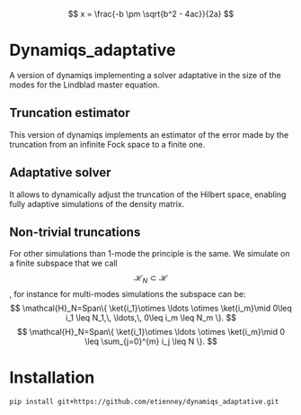 <script type="text/javascript" async
  src="https://cdn.jsdelivr.net/npm/mathjax@3/es5/tex-mml-chtml.js">
</script>
$$ x = \frac{-b \pm \sqrt{b^2 - 4ac}}{2a} $$
# Dynamiqs_adaptative
A version of dynamiqs implementing a solver adaptative in the size of the modes for the Lindblad master equation.

## Truncation estimator 

This version of dynamiqs implements an estimator of the error made by the truncation from an infinite Fock space to a finite one.

## Adaptative solver

It allows to dynamically adjust the truncation of the Hilbert space, enabling fully adaptive simulations of the density matrix.

## Non-trivial truncations

For other simulations than 1-mode the principle is the same. We simulate on a finite subspace that we call $$\mathcal{H}_N \subset \mathcal{H}$$, for instance for multi-modes simulations the subspace can be:
$$ \mathcal{H}_N=Span\{ \ket{i_1}\otimes \ldots \otimes \ket{i_m}\mid 0\leq i_1 \leq N_1,\, \ldots,\, 0\leq i_m \leq N_m \}. $$
$$ \mathcal{H}_N=Span\{ \ket{i_1}\otimes \ldots \otimes \ket{i_m}\mid 0 \leq \sum_{j=0}^{m} i_j \leq N \}. $$

# Installation 

```shell
pip install git+https://github.com/etienney/dynamiqs_adaptative.git
```
